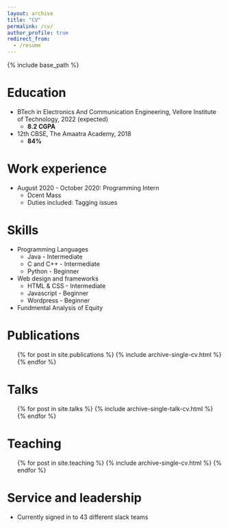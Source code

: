```yaml
---
layout: archive
title: "CV"
permalink: /cv/
author_profile: true
redirect_from:
  - /resume
---
```


{% include base_path %}

Education
======
* BTech in Electronics And Communication Engineering, Vellore Institute of Technology, 2022 (expected)
  * **8.2 CGPA**
* 12th CBSE, The Amaatra Academy, 2018
  * **84%**

Work experience
======
* August 2020 - October 2020: Programming Intern
  * Dcent Mass
  * Duties included: Tagging issues

  
Skills
======
* Programming Languages
  * Java - Intermediate
  * C and C++ - Intermediate
  * Python - Beginner
* Web design and frameworks
  * HTML & CSS - Intermediate
  * Javascript - Beginner
  * Wordpress - Beginner
* Fundmental Analysis of Equity

Publications
======
  <ul>{% for post in site.publications %}
    {% include archive-single-cv.html %}
  {% endfor %}</ul>
  
Talks
======
  <ul>{% for post in site.talks %}
    {% include archive-single-talk-cv.html %}
  {% endfor %}</ul>
  
Teaching
======
  <ul>{% for post in site.teaching %}
    {% include archive-single-cv.html %}
  {% endfor %}</ul>
  
Service and leadership
======
* Currently signed in to 43 different slack teams
